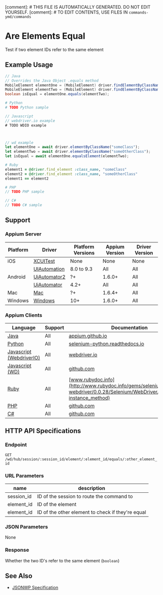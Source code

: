 
[comment]: # THIS FILE IS AUTOMATICALLY GENERATED. DO NOT EDIT YOURSELF.
[comment]: # TO EDIT CONTENTS, USE FILES IN `commands-ymd/commands`

# Are Elements Equal

Test if two element IDs refer to the same element
## Example Usage

```java
// Java
// Overrides the Java Object .equals method
MobileElement elementOne = (MobileElement) driver.findElementByClassName("SomeClassName");
MobileElement elementTwo = (MobileElement) driver.findElementByClassName("SomeOtherClassName");
boolean isEqual = elementOne.equals(elementTwo);

```

```python
# Python
# TODO Python sample

```

```javascript
// Javascript
// webdriver.io example
# TODO WDIO example



// wd example
let elementOne = await driver.elementByClassName("someClass");
let elementTwo = await driver.elementByClassName("someOtherClass");
let isEqual = await elementOne.equalsElement(elementTwo);

```

```ruby
# Ruby
element1 = @driver.find_element :class_name, "someClass"
element2 = @driver.find_element :class_name, "someOtherClass"
element1 == element2

```

```php
# PHP
// TODO PHP sample

```

```csharp
// C#
// TODO C# sample

```



## Support

### Appium Server

|Platform|Driver|Platform Versions|Appium Version|Driver Version|
|--------|----------------|------|--------------|--------------|
| iOS | [XCUITest](/docs/en/drivers/ios-xcuitest.md) | None | None | None |
|  | [UIAutomation](/docs/en/drivers/ios-uiautomation.md) | 8.0 to 9.3 | All | All |
| Android | [UiAutomator2](/docs/en/drivers/android-uiautomator2.md) | ?+ | 1.6.0+ | All |
|  | [UiAutomator](/docs/en/drivers/android-uiautomator.md) | 4.2+ | All | All |
| Mac | [Mac](/docs/en/drivers/mac.md) | ?+ | 1.6.4+ | All |
| Windows | [Windows](/docs/en/drivers/windows.md) | 10+ | 1.6.0+ | All |

### Appium Clients

|Language|Support|Documentation|
|--------|-------|-------------|
|[Java](https://github.com/appium/java-client/releases/latest)| All |  [appium.github.io](https://appium.github.io/java-client/io/appium/java_client/MobileElement.html)  |
|[Python](https://github.com/appium/python-client/releases/latest)| All |  [selenium-python.readthedocs.io](http://selenium-python.readthedocs.io/api.html)  |
|[Javascript (WebdriverIO)](http://webdriver.io/index.html)| All |  [webdriver.io](http://webdriver.io/api/state/isEnabled.html)  |
|[Javascript (WD)](https://github.com/admc/wd/releases/latest)| All |  [github.com](https://github.com/admc/wd/blob/master/lib/commands.js#L1463)  |
|[Ruby](https://github.com/appium/ruby_lib/releases/latest)| All |  [www.rubydoc.info](http://www.rubydoc.info/gems/selenium-webdriver/0.0.28/Selenium/WebDriver/Element#==-instance_method)  |
|[PHP](https://github.com/appium/php-client/releases/latest)| All |  [github.com](https://github.com/appium/php-client/)  |
|[C#](https://github.com/appium/appium-dotnet-driver/releases/latest)| All |  [github.com](https://github.com/appium/appium-dotnet-driver/)  |

## HTTP API Specifications

### Endpoint

`GET /wd/hub/session/:session_id/element/:element_id/equals/:other_element_id`

### URL Parameters

|name|description|
|----|-----------|
|session_id|ID of the session to route the command to|
|element_id|ID of the element|
|element_id|ID of the other element to check if they're equal|

### JSON Parameters

None

### Response

Whether the two ID's refer to the same element (`boolean`)

## See Also

* [JSONWP Specification](https://github.com/SeleniumHQ/selenium/wiki/JsonWireProtocol#sessionsessionidelementidequalsother)
